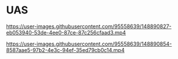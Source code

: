 # UAS
https://user-images.githubusercontent.com/95558639/148890827-eb053940-53de-4ee0-87ce-87c256cfaad3.mp4


https://user-images.githubusercontent.com/95558639/148890854-8587aae5-97b2-4e3c-94ef-35ed79cb0c14.mp4


